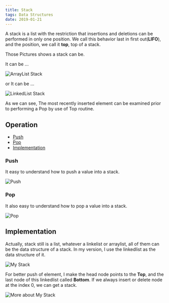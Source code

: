 ```yaml
---
title: Stack
tags: Data Structures
date: 2019-01-21
---
```


A stack is a list with the restriction that insertions and deletions can be performed in only one position. We call this behavior last in first out(**LIFO**), and the position, we call it **top**, top of a stack.

Those Pictures shows a stack can be.

It can be ...

![ArrayList Stack](https://sherlockblaze.com/resources/img/cs/stack/stack_1.png)

or It can be ...

![LinkedList Stack](https://sherlockblaze.com/resources/img/cs/stack/stack_2.png)

As we can see, The most recently inserted element can be examined prior to performing a Pop by use of Top routine.

## Operation

- [Push](#Push)
- [Pop](#Pop)
- [Implementation](#Implemention)

### Push

It easy to understand how to push a value into a stack.

![Push](https://sherlockblaze.com/resources/img/cs/stack/stack_push.png)

### Pop

It also easy to understand how to pop a value into a stack.

![Pop](https://sherlockblaze.com/resources/img/cs/stack/stack_pop.png)

## Implementation

Actually, stack still is a list, whatever a linkelist or arraylist, all of them can be the data structure of a stack.
In my version, I use the linkedlist as the data structure of it.

![My Stack](https://sherlockblaze.com/resources/img/cs/stack/my_stack.png)

For better push of element, I make the head node points to the **Top**, and the last node of this linkedlist called **Bottom**. If we always insert or delete node at the index 0, we can get a stack.

![More about My Stack](https://sherlockblaze.com/resources/img/cs/stack/my_stack_more.png)


